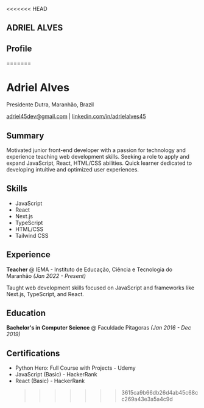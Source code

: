 <<<<<<< HEAD

## ADRIEL ALVES

## Profile

=======

# Adriel Alves

Presidente Dutra, Maranhão, Brazil

adriel45dev@gmail.com | [linkedin.com/in/adrielalves45](https://www.linkedin.com/in/adrielalves45/)

## Summary

Motivated junior front-end developer with a passion for technology and experience teaching web development skills. Seeking a role to apply and expand JavaScript, React, HTML/CSS abilities. Quick learner dedicated to developing intuitive and optimized user experiences.

## Skills

- JavaScript
- React
- Next.js
- TypeScript
- HTML/CSS
- Tailwind CSS

## Experience

**Teacher** @ IEMA - Instituto de Educação, Ciência e Tecnologia do Maranhão _(Jan 2022 - Present)_

Taught web development skills focused on JavaScript and frameworks like Next.js, TypeScript, and React.

## Education

**Bachelor's in Computer Science** @ Faculdade Pitagoras _(Jan 2016 - Dec 2019)_

## Certifications

- Python Hero: Full Course with Projects - Udemy
- JavaScript (Basic) - HackerRank
- React (Basic) - HackerRank
  > > > > > > > 3615ca9b66db26d4ab45c68cc269a43e3a5a4c9d
